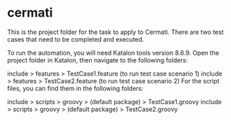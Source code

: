 # cermati

This is the project folder for the task to apply to Cermati. There are two test cases that need to be completed and executed.

To run the automation, you will need Katalon tools version 8.6.9. Open the project folder in Katalon, then navigate to the following folders:

include > features > TestCase1.feature (to run test case scenario 1)
include > features > TestCase2.feature (to run test case scenario 2)
For the script files, you can find them in the following folders:

include > scripts > groovy > (default package) > TestCase1.groovy
include > scripts > groovy > (default package) > TestCase2.groovy
